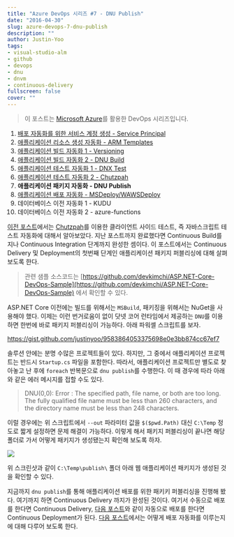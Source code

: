 ```yaml
---
title: "Azure DevOps 시리즈 #7 - DNU Publish"
date: "2016-04-30"
slug: azure-devops-7-dnu-publish
description: ""
author: Justin-Yoo
tags:
- visual-studio-alm
- github
- devops
- dnu
- dnvm
- continuous-delivery
fullscreen: false
cover: ""
---
```


> 이 포스트는 [Microsoft Azure](https://azure.microsoft.com)를 활용한 DevOps 시리즈입니다.

1. [배포 자동화를 위한 서비스 계정 생성 - Service Principal](http://blog.aliencube.org/ko/2016/04/24/azure-devops-1-service-principal)
2. [애플리케이션 리소스 생성 자동화 - ARM Templates](http://blog.aliencube.org/ko/2016/04/24/azure-devops-2-arm-templates)
3. [애플리케이션 빌드 자동화 1 - Versioning](http://blog.aliencube.org/ko/2016/04/26/azure-devops-3-versioning)
4. [애플리케이션 빌드 자동화 2 - DNU Build](http://blog.aliencube.org/ko/2016/04/27/azure-devops-4-dnu-build)
5. [애플리케이션 테스트 자동화 1 - DNX Test](http://blog.aliencube.org/ko/2016/04/28/azure-devops-5-dnx-test)
6. [애플리케이션 테스트 자동화 2 - Chutzpah](http://blog.aliencube.org/ko/2016/04/29/azure-devops-6-chutzpah)
7. **애플리케이션 패키지 자동화 - DNU Publish**
8. [애플리케이션 배포 자동화 - MSDeploy/WAWSDeploy](http://blog.aliencube.org/ko/2016/05/01/azure-devops-8-msdeploy-wawsdeploy)
9. 데이터베이스 이전 자동화 1 - KUDU
10. 데이터베이스 이전 자동화 2 - azure-functions

[이전 포스트](http://blog.aliencube.org/ko/2016/04/29/azure-devops-6-chutzpah)에서는 [Chutzpah](https://github.com/mmanela/chutzpah)를 이용한 클라이언트 사이드 테스트, 즉 자바스크립트 테스트 자동화에 대해서 알아보았다. 지난 포스트까지 완료했다면 Continuous Build를 지나 Continuous Integration 단계까지 완성한 셈이다. 이 포스트에서는 Continuous Delivery 및 Deployment의 첫번째 단계인 애플리케이션 패키지 퍼블리싱에 대해 살펴보도록 한다.

> 관련 샘플 소스코드는 [https://github.com/devkimchi/ASP.NET-Core-DevOps-Sample](https://github.com/devkimchi/ASP.NET-Core-DevOps-Sample) 에서 확인할 수 있다.

ASP.NET Core 이전에는 빌드를 위해서는 `MSBuild`, 패키징을 위해서는 NuGet을 사용해야 했다. 이제는 이런 번거로움이 없이 닷넷 코어 런타임에서 제공하는 `DNU`를 이용하면 한번에 바로 패키지 퍼블리싱이 가능하다. 아래 파워셸 스크립트를 보자.

https://gist.github.com/justinyoo/9583864053375698e0e3bb874cc67ef7

솔루션 안에는 분명 수많은 프로젝트들이 있다. 하지만, 그 중에서 애플리케이션 프로젝트는 반드시 `Startup.cs` 파일을 포함한다. 따라서, 애플리케이션 프로젝트만 별도로 찾아놓고 난 후에 `foreach` 반복문으로 `dnu publish`를 수행한다. 이 때 경우에 따라 아래와 같은 에러 메시지를 접할 수도 있다.

> DNU(0,0): Error : The specified path, file name, or both are too long. The fully qualified file name must be less than 260 characters, and the directory name must be less than 248 characters.

이럴 경우에는 위 스크립트에서 `--out` 파라미터 값을 `$($pwd.Path)` 대신 `C:\Temp` 정도로 짧게 설정하면 문제 해결이 가능하다. 이렇게 해서 패키지 퍼블리싱이 끝나면 해당 폴더로 가서 어떻게 패키지가 생성됐는지 확인해 보도록 하자.

![](https://sa0blogs.blob.core.windows.net/aliencube/2016/04/azure-devops-7-dnu-publish-01.png)

위 스크린샷과 같이 `C:\Temp\publish\` 폴더 아래 웹 애플리케이션 패키지가 생성된 것을 확인할 수 있다.

지금까지 `dnu publish`를 통해 애플리케이션 배포를 위한 패키키 퍼블리싱을 진행해 봤다. 여기까지 하면 Continuous Delivery 까지가 완성된 것이다. 여기서 수동으로 배포를 한다면 Continuous Delivery, [다음 포스트](http://blog.aliencube.org/ko/2016/05/01/azure-devops-8-msdeploy-wawsdeploy)와 같이 자동으로 배포를 한다면 Continuous Deployment가 된다. [다음 포스트](http://blog.aliencube.org/ko/2016/05/01/azure-devops-8-msdeploy-wawsdeploy)에서는 어떻게 배포 자동화를 이루는지에 대해 다루어 보도록 한다.
